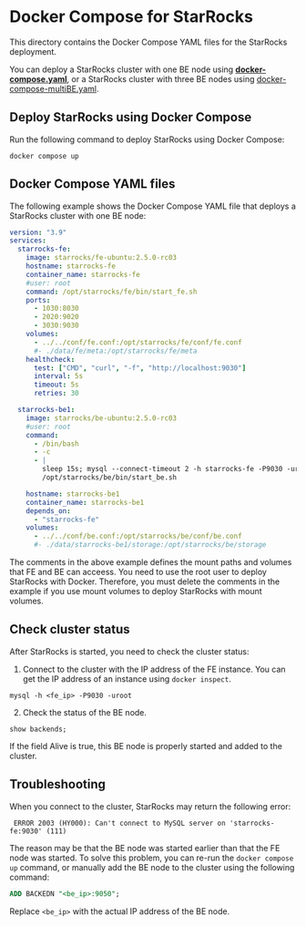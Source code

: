 # Docker Compose for StarRocks

This directory contains the Docker Compose YAML files for the StarRocks deployment.

You can deploy a StarRocks cluster with one BE node using [**docker-compose.yaml**](./docker-compose.yaml), or a StarRocks cluster with three BE nodes using [docker-compose-multiBE.yaml](./docker-compose-multiBE.yaml).

## Deploy StarRocks using Docker Compose

Run the following command to deploy StarRocks using Docker Compose:

```shell
docker compose up
```

## Docker Compose YAML files

The following example shows the Docker Compose YAML file that deploys a StarRocks cluster with one BE node:

```yaml
version: "3.9"
services:
  starrocks-fe:
    image: starrocks/fe-ubuntu:2.5.0-rc03 
    hostname: starrocks-fe
    container_name: starrocks-fe
    #user: root
    command: /opt/starrocks/fe/bin/start_fe.sh
    ports:
      - 1030:8030
      - 2020:9020
      - 3030:9030
    volumes:
      - ../../conf/fe.conf:/opt/starrocks/fe/conf/fe.conf
      #- ./data/fe/meta:/opt/starrocks/fe/meta
    healthcheck:
      test: ["CMD", "curl", "-f", "http://localhost:9030"]
      interval: 5s
      timeout: 5s
      retries: 30

  starrocks-be1:
    image: starrocks/be-ubuntu:2.5.0-rc03
    #user: root
    command:
      - /bin/bash
      - -c
      - |
        sleep 15s; mysql --connect-timeout 2 -h starrocks-fe -P9030 -uroot -e "alter system add backend \"starrocks-be1:9050\";"
        /opt/starrocks/be/bin/start_be.sh 

    hostname: starrocks-be1
    container_name: starrocks-be1
    depends_on:
      - "starrocks-fe"
    volumes:
      - ../../conf/be.conf:/opt/starrocks/be/conf/be.conf
      #- ./data/starrocks-be1/storage:/opt/starrocks/be/storage
```

The comments in the above example defines the mount paths and volumes that FE and BE can acceess. You need to use the root user to deploy StarRocks with Docker. Therefore, you must delete the comments in the example if you use mount volumes to deploy StarRocks with mount volumes.

## Check cluster status

After StarRocks is started, you need to check the cluster status:

1. Connect to the cluster with the IP address of the FE instance. You can get the IP address of an instance using `docker inspect`.

  ```shell
  mysql -h <fe_ip> -P9030 -uroot
  ```

2. Check the status of the BE node.

  ```shell
  show backends;
  ```

  If the field Alive is true, this BE node is properly started and added to the cluster.

## Troubleshooting

When you connect to the cluster, StarRocks may return the following error:

```shell
 ERROR 2003 (HY000): Can't connect to MySQL server on 'starrocks-fe:9030' (111)
```

The reason may be that the BE node was started earlier than that the FE node was started. To solve this problem, you can re-run the `docker compose up` command, or manually add the BE node to the cluster using the following command:

```sql
ADD BACKEDN "<be_ip>:9050";
```

Replace `<be_ip>` with the actual IP address of the BE node.
